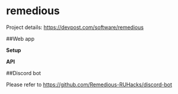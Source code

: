 # remedious

Project details:
https://devpost.com/software/remedious

##Web app 

**Setup**


**API**


##Discord bot 

Please refer to https://github.com/Remedious-RUHacks/discord-bot
